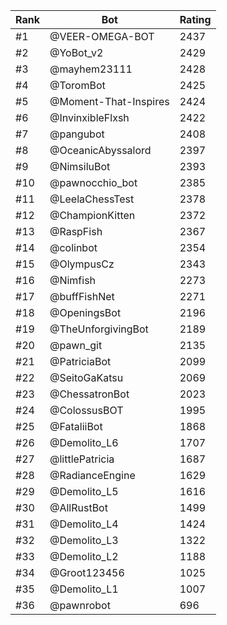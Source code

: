 Rank|Bot|Rating
---|---|---
#1|@VEER-OMEGA-BOT|2437
#2|@YoBot_v2|2429
#3|@mayhem23111|2428
#4|@ToromBot|2425
#5|@Moment-That-Inspires|2424
#6|@InvinxibleFlxsh|2422
#7|@pangubot|2408
#8|@OceanicAbyssalord|2397
#9|@NimsiluBot|2393
#10|@pawnocchio_bot|2385
#11|@LeelaChessTest|2378
#12|@ChampionKitten|2372
#13|@RaspFish|2367
#14|@colinbot|2354
#15|@OlympusCz|2343
#16|@Nimfish|2273
#17|@buffFishNet|2271
#18|@OpeningsBot|2196
#19|@TheUnforgivingBot|2189
#20|@pawn_git|2135
#21|@PatriciaBot|2099
#22|@SeitoGaKatsu|2069
#23|@ChessatronBot|2023
#24|@ColossusBOT|1995
#25|@FataliiBot|1868
#26|@Demolito_L6|1707
#27|@littlePatricia|1687
#28|@RadianceEngine|1629
#29|@Demolito_L5|1616
#30|@AllRustBot|1499
#31|@Demolito_L4|1424
#32|@Demolito_L3|1322
#33|@Demolito_L2|1188
#34|@Groot123456|1025
#35|@Demolito_L1|1007
#36|@pawnrobot|696
